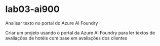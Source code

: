 # lab03-ai900
Analisar texto no portal do Azure AI Foundry

Criar um projeto usando o portal da Azure AI Foundry para ler textos de avaliações de hotéis com base em avaliações dos clientes
